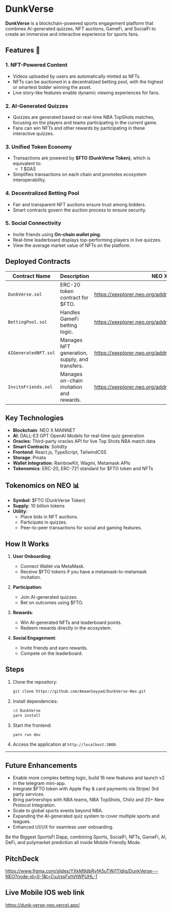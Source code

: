 # DunkVerse

**DunkVerse** is a blockchain-powered sports engagement platform that combines AI-generated quizzes, NFT auctions, GameFi, and SocialFi to create an immersive and interactive experience for sports fans.

## Features 🚀

### 1. **NFT-Powered Content**
- Videos uploaded by users are automatically minted as NFTs.
- NFTs can be auctioned in a decentralized betting pool, with the highest or smartest bidder winning the asset.
- Live story-like features enable dynamic viewing experiences for fans.

### 2. **AI-Generated Quizzes**
- Quizzes are generated based on real-time NBA TopShots matches, focusing on the players and teams participating in the current game.
- Fans can win NFTs and other rewards by participating in these interactive quizzes.

### 3. **Unified Token Economy**
- Transactions are powered by **$FTO (DunkVerse Token)**, which is equivalent to:
  - 1 $GAS
- Simplifies transactions on each chain and promotes ecosystem interoperability.

### 4. **Decentralized Betting Pool**
- Fair and transparent NFT auctions ensure trust among bidders.
- Smart contracts govern the auction process to ensure security.

### 5. **Social Connectivity**
- Invite friends using **On-chain wallet ping**.
- Real-time leaderboard displays top-performing players in live quizzes.
- View the average market value of NFTs on the platform.

## Deployed Contracts

| Contract Name        | Description                                   | NEO X MAINNET Deployed Contract Links                                            |
|----------------------|-----------------------------------------------|-----------------------------------------------------------------------------------|
| `DunkVerse.sol`      | ERC-20 token contract for $FTO.               | https://xexplorer.neo.org/address/0xb8171c4E2002Deea048477D8B337ff27F9a36687 |
| `BettingPool.sol`    | Handles GameFi betting logic.                 | https://xexplorer.neo.org/address/0xEa8860639d003c9B746B94d077D6dD5052e7cF5d |
| `AIGeneratedNFT.sol` | Manages NFT generation, supply, and transfers.| https://xexplorer.neo.org/address/0x164D1bBaD8De402b80f65fCa468CacF294865ca7 |
| `InviteFriends.sol`  | Manages on-chain invitation and rewards.      | https://xexplorer.neo.org/address/0xD1EAA16e0a1689C1b4c4B4BD7a3Ff18eA2Cfd650 |

## Key Technologies

- **Blockchain**: NEO X MAINNET
- **AI**: DALL-E3 GPT OpenAI Models for real-time quiz generation
- **Oracles**: Third-party oracles API for live Top Shots NBA match data
- **Smart Contracts**: Solidity
- **Frontend**: React.js, TypeScript, TailwindCSS
- **Storage**: Pinata
- **Wallet Integration**: RainbowKit, Wagmi, Metamask APIs
- **Tokenomics**: ERC-20, ERC-721 standard for $FTO token and NFTs

## Tokenomics on NEO 📊

- **Symbol**: $FTO (DunkVerse Token)
- **Supply**: 10 billion tokens
- **Utility**:
  - Place bids in NFT auctions.
  - Participate in quizzes.
  - Peer-to-peer transactions for social and gaming features.

## How It Works

1. **User Onboarding**:
   - Connect Wallet via MetaMask.
   - Receive $FTO tokens if you have a metamask-to-metamask invitation.

2. **Participation**:
   - Join AI-generated quizzes.
   - Bet on outcomes using $FTO.

3. **Rewards**:
   - Win AI-generated NFTs and leaderboard points.
   - Redeem rewards directly in the ecosystem.

4. **Social Engagement**:
   - Invite friends and earn rewards.
   - Compete on the leaderboard.

## Steps

1. Clone the repository:
   ```bash
   git clone https://github.com/AmaanSayyad/DunkVerse-Neo.git
   ```
2. Install dependencies:
   ```bash
   cd DunkVerse
   yarn install
   ```
3. Start the frontend:
   ```bash
   yarn run dev
   ```
4. Access the application at `http://localhost:3000`.

---

## **Future Enhancements**
- Enable more complex betting logic, build 16 new features and launch v2 in the telegram mini-app.
- Integrate $FTO token with Apple Pay & card payments via Stripe/ 3rd party services.
- Bring partnerships with NBA teams, NBA TopShots, Chiliz and 20+ New Protocol Integration.
- Scale to global sports events beyond NBA.
- Expanding the AI-generated quiz system to cover multiple sports and leagues.
- Enhanced UI/UX for seamless user onboarding.

Be the Biggest SportsFi Dapp, combining Sports, SocialFi, NFTs, GameFi, AI, DeFi, and polymarket prediction all inside Mobile Friendly Mode.

## PitchDeck

https://www.figma.com/slides/YXkM9dbRvfA5uTWi1TIdig/DunkVerse---NEO?node-id=0-1&t=CyJrssFxhVtWPUHL-1

## Live Mobile IOS web link

https://dunk-verse-neo.vercel.app/
